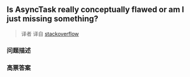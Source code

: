 ## Is AsyncTask really conceptually flawed or am I just missing something?

> 译者 译自 [stackoverflow](http://stackoverflow.com/questions/3357477/is-asynctask-really-conceptually-flawed-or-am-i-just-missing-something) 

### 问题描述 

### 高票答案 

